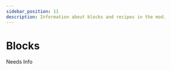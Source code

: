 ```yaml
---
sidebar_position: 11
description: Information about blocks and recipes in the mod.
---
```


# Blocks

Needs Info
